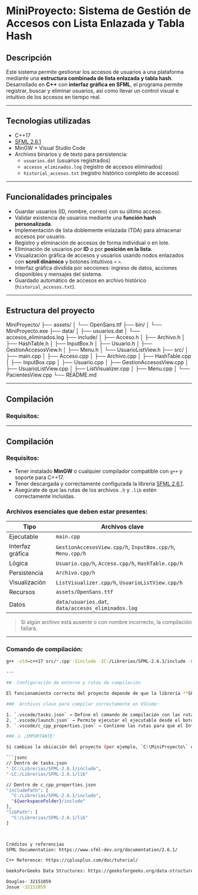 #  MiniProyecto: Sistema de Gestión de Accesos con Lista Enlazada y Tabla Hash

##  Descripción

Este sistema permite gestionar los accesos de usuarios a una plataforma mediante una **estructura combinada de lista enlazada y tabla hash**. Desarrollado en **C++** con **interfaz gráfica en SFML**, el programa permite registrar, buscar y eliminar usuarios, así como llevar un control visual e intuitivo de los accesos en tiempo real.

---

##  Tecnologías utilizadas

- C++17
- [SFML 2.6.1](https://www.sfml-dev.org/)
- MinGW + Visual Studio Code
- Archivos binarios y de texto para persistencia:
  - `usuarios.dat` (usuarios registrados)
  - `accesos_eliminados.log` (registro de accesos eliminados)
  - `historial_accesos.txt` (registro histórico completo de accesos)

---

##  Funcionalidades principales

- Guardar usuarios (ID, nombre, correo) con su último acceso.
- Validar existencia de usuarios mediante una **función hash personalizada**.
- Implementación de lista doblemente enlazada (TDA) para almacenar accesos por usuario.
- Registro y eliminación de accesos de forma individual o en lote.
- Eliminación de usuarios por **ID** o por **posición en la lista**.
- Visualización gráfica de accesos y usuarios usando nodos enlazados con **scroll dinámico** y botones intuitivos `<` `>`.
- Interfaz gráfica dividida por secciones: ingreso de datos, acciones disponibles y mensajes del sistema.
- Guardado automático de accesos en archivo histórico (`historial_accesos.txt`).

---

##  Estructura del proyecto



MiniProyecto/
├── assets/
│ └── OpenSans.ttf
├── bin/
│ └── MiniProyecto.exe
├── data/
│ ├── usuarios.dat
│ └── accesos_eliminados.log
├── include/
│ ├── Acceso.h
│ ├── Archivo.h
│ ├── HashTable.h
│ ├── InputBox.h
│ ├── Usuario.h
│ ├── GestionAccesosView.h
│ ├── Menu.h
│ └── UsuarioListView.h
├── src/
│ ├── main.cpp
│ ├── Acceso.cpp
│ ├── Archivo.cpp
│ ├── HashTable.cpp
│ ├── InputBox.cpp
│ ├── Usuario.cpp
│ ├── GestionAccesosView.cpp
│ ├── UsuarioListView.cpp
│ ├── ListVisualizer.cpp
│ ├── Menu.cpp
│ └── PacientesView.cpp
└── README.md


---

##  Compilación

### Requisitos:

---

##  Compilación

###  Requisitos:

- Tener instalado **MinGW** o cualquier compilador compatible con `g++` y soporte para C++17.
- Tener descargada y correctamente configurada la librería [SFML 2.6.1](https://www.sfml-dev.org/download.php).
- Asegúrate de que las rutas de los archivos `.h` y `.lib` estén correctamente incluidas.

###  Archivos esenciales que deben estar presentes:

| Tipo              | Archivos clave                                                        |
|-------------------|------------------------------------------------------------------------|
| Ejecutable        | `main.cpp`                                                             |
| Interfaz gráfica  | `GestionAccesosView.cpp/h`, `InputBox.cpp/h`, `Menu.cpp/h`            |
| Lógica            | `Usuario.cpp/h`, `Acceso.cpp/h`, `HashTable.cpp/h`                    |
| Persistencia      | `Archivo.cpp/h`                                                       |
| Visualización     | `ListVisualizer.cpp/h`, `UsuarioListView.cpp/h`                       |
| Recursos          | `assets/OpenSans.ttf`                                                 |
| Datos             | `data/usuarios.dat`, `data/accesos_eliminados.log`                   |

> Si algún archivo está ausente o con nombre incorrecto, la compilación fallará.

---

###  Comando de compilación:

```bash
g++ -std=c++17 src/*.cpp -Iinclude -IC:/Librerias/SFML-2.6.1/include -LC:/Librerias/SFML-2.6.1/lib -lsfml-graphics -lsfml-window -lsfml-system -o bin/MiniProyecto.exe

---

##  Configuración de entorno y rutas de compilación

El funcionamiento correcto del proyecto depende de que la librería **SFML 2.6.1** esté instalada correctamente y enlazada con Visual Studio Code.

###  Archivos clave para compilar correctamente en VSCode:

1. `.vscode/tasks.json` → Define el comando de compilación con las rutas de `SFML`.
2. `.vscode/launch.json` → Permite ejecutar el ejecutable desde el botón de play ▶️.
3. `.vscode/c_cpp_properties.json` → Contiene las rutas para que el IntelliSense de VSCode funcione correctamente.

### ⚠️ ¡IMPORTANTE!

Si cambias la ubicación del proyecto (por ejemplo, `C:\MiniProyecto\` o `D:\Proyectos\Accesos`), **debes actualizar las rutas** en los siguientes campos:

```jsonc
// Dentro de tasks.json
"-IC:/Librerias/SFML-2.6.1/include",
"-LC:/Librerias/SFML-2.6.1/lib"

// Dentro de c_cpp_properties.json
"includePath": [
  "C:/Librerias/SFML-2.6.1/include",
  "${workspaceFolder}/include"
],
"libPath": [
  "C:/Librerias/SFML-2.6.1/lib"
]



Créditos y referencias
SFML Documentation: https://www.sfml-dev.org/documentation/2.6.1/

C++ Reference: https://cplusplus.com/doc/tutorial/

GeeksForGeeks Data Structures: https://geeksforgeeks.org/data-structures/

Douglas- 32151059
Josue -32151059